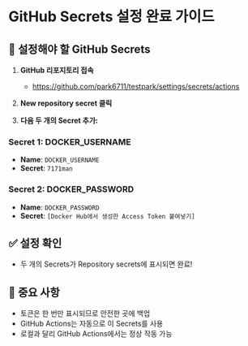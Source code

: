 # GitHub Secrets 설정 완료 가이드

## 🔐 설정해야 할 GitHub Secrets

1. **GitHub 리포지토리 접속**
   - https://github.com/park6711/testpark/settings/secrets/actions

2. **New repository secret 클릭**

3. **다음 두 개의 Secret 추가:**

### Secret 1: DOCKER_USERNAME
- **Name**: `DOCKER_USERNAME`
- **Secret**: `7171man`

### Secret 2: DOCKER_PASSWORD
- **Name**: `DOCKER_PASSWORD`
- **Secret**: `[Docker Hub에서 생성한 Access Token 붙여넣기]`

## ✅ 설정 확인
- 두 개의 Secrets가 Repository secrets에 표시되면 완료!

## 📝 중요 사항
- 토큰은 한 번만 표시되므로 안전한 곳에 백업
- GitHub Actions는 자동으로 이 Secrets를 사용
- 로컬과 달리 GitHub Actions에서는 정상 작동 가능
